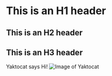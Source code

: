 # This is an H1 header
## This is an H2 header
## This is an H3 header
Yaktocat says Hi!
![Image of Yaktocat](https://octodex.github.com/images/yaktocat.png)
